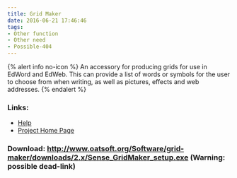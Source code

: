 ```yaml
---
title: Grid Maker
date: 2016-06-21 17:46:46
tags: 
- Other function
- Other need
- Possible-404
---
```


{% alert info no-icon %}
An accessory for producing grids for use in EdWord and EdWeb. This can provide a list of words or symbols for the user to choose from when writing, as well as pictures, effects and web addresses.
{% endalert %}

<!-- more -->



### Links:
- <a href="http://www.deafblindonline.org.uk/Grid_Editor_2_manual.doc">Help</a>
- <a href="http://www.deafblindonline.org.uk/">Project Home Page</a>

### Download: http://www.oatsoft.org/Software/grid-maker/downloads/2.x/Sense_GridMaker_setup.exe (Warning: possible dead-link)
